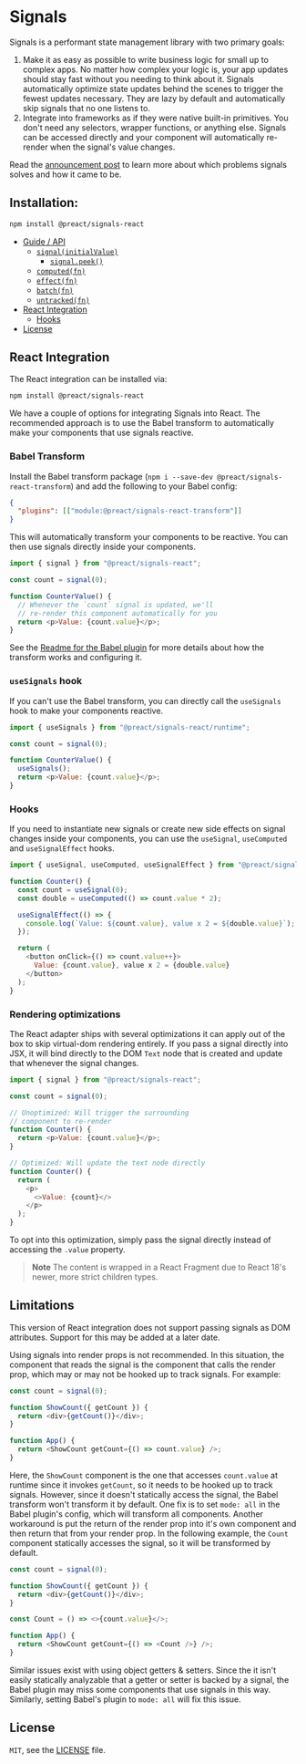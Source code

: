 # Signals

Signals is a performant state management library with two primary goals:

1. Make it as easy as possible to write business logic for small up to complex apps. No matter how complex your logic is, your app updates should stay fast without you needing to think about it. Signals automatically optimize state updates behind the scenes to trigger the fewest updates necessary. They are lazy by default and automatically skip signals that no one listens to.
2. Integrate into frameworks as if they were native built-in primitives. You don't need any selectors, wrapper functions, or anything else. Signals can be accessed directly and your component will automatically re-render when the signal's value changes.

Read the [announcement post](https://preactjs.com/blog/introducing-signals/) to learn more about which problems signals solves and how it came to be.

## Installation:

```sh
npm install @preact/signals-react
```

- [Guide / API](../../README.md#guide--api)
  - [`signal(initialValue)`](../../README.md#signalinitialvalue)
    - [`signal.peek()`](../../README.md#signalpeek)
  - [`computed(fn)`](../../README.md#computedfn)
  - [`effect(fn)`](../../README.md#effectfn)
  - [`batch(fn)`](../../README.md#batchfn)
  - [`untracked(fn)`](../../README.md#untrackedfn)
- [React Integration](#react-integration)
  - [Hooks](#hooks)
- [License](#license)

## React Integration

The React integration can be installed via:

```sh
npm install @preact/signals-react
```

We have a couple of options for integrating Signals into React. The recommended approach is to use the Babel transform to automatically make your components that use signals reactive.

### Babel Transform

Install the Babel transform package (`npm i --save-dev @preact/signals-react-transform`) and add the following to your Babel config:

```json
{
  "plugins": [["module:@preact/signals-react-transform"]]
}
```

This will automatically transform your components to be reactive. You can then use signals directly inside your components.

```js
import { signal } from "@preact/signals-react";

const count = signal(0);

function CounterValue() {
  // Whenever the `count` signal is updated, we'll
  // re-render this component automatically for you
  return <p>Value: {count.value}</p>;
}
```

See the [Readme for the Babel plugin](../react-transform/README.md) for more details about how the transform works and configuring it.

### `useSignals` hook

If you can't use the Babel transform, you can directly call the `useSignals` hook to make your components reactive.

```js
import { useSignals } from "@preact/signals-react/runtime";

const count = signal(0);

function CounterValue() {
  useSignals();
  return <p>Value: {count.value}</p>;
}
```

### Hooks

If you need to instantiate new signals or create new side effects on signal changes inside your components, you can use the `useSignal`, `useComputed` and `useSignalEffect` hooks.

```js
import { useSignal, useComputed, useSignalEffect } from "@preact/signals-react";

function Counter() {
  const count = useSignal(0);
  const double = useComputed(() => count.value * 2);

  useSignalEffect(() => {
    console.log(`Value: ${count.value}, value x 2 = ${double.value}`);
  });

  return (
    <button onClick={() => count.value++}>
      Value: {count.value}, value x 2 = {double.value}
    </button>
  );
}
```

### Rendering optimizations

The React adapter ships with several optimizations it can apply out of the box to skip virtual-dom rendering entirely. If you pass a signal directly into JSX, it will bind directly to the DOM `Text` node that is created and update that whenever the signal changes.

```js
import { signal } from "@preact/signals-react";

const count = signal(0);

// Unoptimized: Will trigger the surrounding
// component to re-render
function Counter() {
  return <p>Value: {count.value}</p>;
}

// Optimized: Will update the text node directly
function Counter() {
  return (
    <p>
      <>Value: {count}</>
    </p>
  );
}
```

To opt into this optimization, simply pass the signal directly instead of accessing the `.value` property.

> **Note**
> The content is wrapped in a React Fragment due to React 18's newer, more strict children types.

## Limitations

This version of React integration does not support passing signals as DOM attributes. Support for this may be added at a later date.

Using signals into render props is not recommended. In this situation, the component that reads the signal is the component that calls the render prop, which may or may not be hooked up to track signals. For example:

```js
const count = signal(0);

function ShowCount({ getCount }) {
  return <div>{getCount()}</div>;
}

function App() {
  return <ShowCount getCount={() => count.value} />;
}
```

Here, the `ShowCount` component is the one that accesses `count.value` at runtime since it invokes `getCount`, so it needs to be hooked up to track signals. However, since it doesn't statically access the signal, the Babel transform won't transform it by default. One fix is to set `mode: all` in the Babel plugin's config, which will transform all components. Another workaround is put the return of the render prop into it's own component and then return that from your render prop. In the following example, the `Count` component statically accesses the signal, so it will be transformed by default.

```js
const count = signal(0);

function ShowCount({ getCount }) {
  return <div>{getCount()}</div>;
}

const Count = () => <>{count.value}</>;

function App() {
  return <ShowCount getCount={() => <Count />} />;
}
```

Similar issues exist with using object getters & setters. Since the it isn't easily statically analyzable that a getter or setter is backed by a signal, the Babel plugin may miss some components that use signals in this way. Similarly, setting Babel's plugin to `mode: all` will fix this issue.

## License

`MIT`, see the [LICENSE](../../LICENSE) file.
